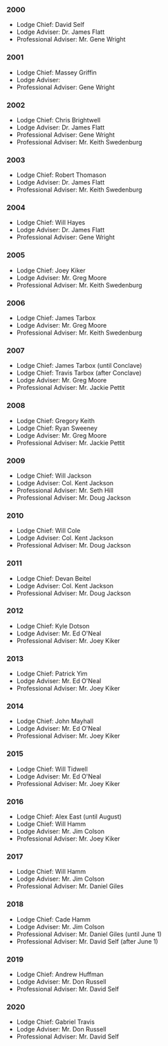 ### 2000
* Lodge Chief: David Self
* Lodge Adviser: Dr. James Flatt
* Professional Adviser: Mr. Gene Wright

### 2001
* Lodge Chief: Massey Griffin
* Lodge Adviser:
* Professional Adviser: Gene Wright

### 2002
* Lodge Chief: Chris Brightwell
* Lodge Adviser: Dr. James Flatt
* Professional Adviser: Gene Wright
* Professional Adviser: Mr. Keith Swedenburg

### 2003
* Lodge Chief: Robert Thomason
* Lodge Adviser: Dr. James Flatt
* Professional Adviser: Mr. Keith Swedenburg

### 2004
* Lodge Chief: Will Hayes
* Lodge Adviser: Dr. James Flatt
* Professional Adviser: Gene Wright

### 2005
* Lodge Chief: Joey Kiker
* Lodge Adviser: Mr. Greg Moore
* Professional Adviser: Mr. Keith Swedenburg

### 2006
* Lodge Chief: James Tarbox
* Lodge Adviser: Mr. Greg Moore
* Professional Adviser: Mr. Keith Swedenburg

### 2007
* Lodge Chief: James Tarbox (until Conclave)
* Lodge Chief: Travis Tarbox (after Conclave)
* Lodge Adviser: Mr. Greg Moore
* Professional Adviser: Mr. Jackie Pettit

### 2008
* Lodge Chief: Gregory Keith
* Lodge Chief: Ryan Sweeney
* Lodge Adviser: Mr. Greg Moore
* Professional Adviser: Mr. Jackie Pettit

### 2009
* Lodge Chief: Will Jackson
* Lodge Adviser: Col. Kent Jackson
* Professional Adviser: Mr. Seth Hill
* Professional Adviser: Mr. Doug Jackson

### 2010
* Lodge Chief: Will Cole
* Lodge Adviser: Col. Kent Jackson
* Professional Adviser: Mr. Doug Jackson

### 2011
* Lodge Chief: Devan Beitel
* Lodge Adviser: Col. Kent Jackson
* Professional Adviser: Mr. Doug Jackson

### 2012
* Lodge Chief: Kyle Dotson
* Lodge Adviser: Mr. Ed O'Neal
* Professional Adviser: Mr. Joey Kiker

### 2013
* Lodge Chief: Patrick Yim
* Lodge Adviser: Mr. Ed O'Neal
* Professional Adviser: Mr. Joey Kiker

### 2014
* Lodge Chief: John Mayhall
* Lodge Adviser: Mr. Ed O'Neal
* Professional Adviser: Mr. Joey Kiker

### 2015
* Lodge Chief: Will Tidwell
* Lodge Adviser: Mr. Ed O'Neal
* Professional Adviser: Mr. Joey Kiker

### 2016
* Lodge Chief: Alex East (until August)
* Lodge Chief: Will Hamm
* Lodge Adviser: Mr. Jim Colson
* Professional Adviser: Mr. Joey Kiker

### 2017
* Lodge Chief: Will Hamm
* Lodge Adviser: Mr. Jim Colson
* Professional Adviser: Mr. Daniel Giles

### 2018
* Lodge Chief: Cade Hamm
* Lodge Adviser: Mr. Jim Colson
* Professional Adviser: Mr. Daniel Giles (until June 1)
* Professional Adviser: Mr. David Self (after June 1)

### 2019
* Lodge Chief: Andrew Huffman
* Lodge Adviser: Mr. Don Russell
* Professional Adviser: Mr. David Self

### 2020
* Lodge Chief: Gabriel Travis
* Lodge Adviser: Mr. Don Russell
* Professional Adviser: Mr. David Self
